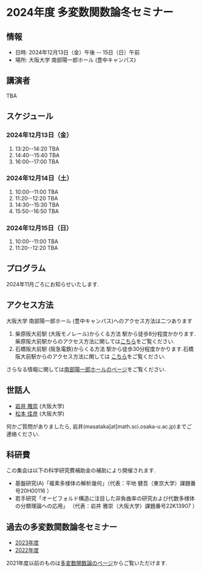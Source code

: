 # 2024年度 多変数関数論冬セミナー

## 情報
- 日時: 2024年12月13日（金）午後 -- 15日（日）午前
- 場所: 大阪大学 南部陽一郎ホール (豊中キャンパス)

## 講演者
TBA



## スケジュール
### 2024年12月13日（金）

1. 13:20--14:20 TBA
2. 14:40--15:40 TBA
3. 16:00--17:00 TBA

### 2024年12月14日（土）
1. 10:00--11:00 TBA
2. 11:20--12:20 TBA
3. 14:30--15:30 TBA
4. 15:50--16:50 TBA

### 2024年12月15日（日）
1. 10:00--11:00 TBA
2. 11:20--12:20 TBA


<!--

## Schedule
### 17th September (Tuesday)

1. 13:00--14:00  **Sho Tanimoto (Nagoya University)** <br>
Campana rational connectedness and weak approximation
2. 14:30--15:30 **Takuzo Okada (Kyushu University)** <br>
Birationally solid Fano 3-fold hypersurfaces
3. 16:00--17:00 **Taro Yoshino (The University of Tokyo)** <br>
Stable rationality of hypersurfaces in Grassmannian varieties

### 18th September (Wednesday)
1. 10:00--11:00 **Akihiro Kanemitsu (Tokyo Metropolitan University)** <br>
Mukai pairs and associated K3 surfaces
2. 11:30--12:30 **Jie Liu (Academy of Mathematics and Systems Science, Chinese
Academy of Sciences (AMSS CAS))** <br>
Symplectic singularities arising from the algebra of symmetric tensors
3. 14:30--15:30 **Juanyong Wang (Academy of Mathematics and Systems Science,
Chinese Academy of Sciences (AMSS CAS))** <br>
An abundance-type result for tangent bundles of smooth Fano varieties
4. 16:00--17:00 **Guolei Zhong (Institute for Basic Science Center for Complex
Geometry (IBS-CCG))** <br>
Projective varieties with almost nef tangent sheaves and its dynamical application

### 19th September (Thursday)
1. 10:00--11:00 **Hirotaka Onuki (The University of Tokyo)** <br>
On the effective generation of direct images of pluricanonical bundles in mixed characteristic
2. 11:30--12:30 **Fuetaro Yobuko (Tokyo University of Science)** <br>
Quasi-F-splitting and positivity in positive characteristic
3. 14:30--15:30 **Hiromu Tanaka (The University of Tokyo)** <br>
Classification of smooth Fano threefolds in positive characteristic
4. 16:00--17:00 **Yuta Takahashi (Chuo University)** <br>
Fano 4-folds with nef tangent bundle in positive characteristic

### 20th September (Friday)
1. 10:00--11:00 **Wahei Hara (Kavli IPMU, The University of Tokyo)** <br>
Rank two weak Fano bundles over Fano threefolds of Picard rank one
2. 11:30--12:30 **Tatsuro Kawakami (Kyoto University)** <br>
Kodaira vanishing for smooth Fano threefolds in positive characteristic
-->

##  プログラム

2024年11月ごろにお知らせいたします. 

<!--
Here is the PDF file of program and abstracts. [Program](https://masataka123.github.io/tangent_anticanonical/material/program_tangent_anticanonical.pdf)
-->

## アクセス方法

大阪大学 南部陽一郎ホール (豊中キャンパス)へのアクセス方法は二つあります

1. 柴原阪大前駅 (大阪モノレール)からくる方法
駅から徒歩8分程度かかります. 柴原阪大前駅からのアクセス方法に関しては[こちら](https://masataka123.github.io/2024scvwinter/material/access_shibahara.pdf)をご覧ください. 
2.  石橋阪大前駅 (阪急電鉄)からくる方法
駅から徒歩30分程度かかります.石橋阪大前駅からのアクセス方法に関しては [こちら](https://masataka123.github.io/2024scvwinter/material/access_ishibashi.pdf)をご覧ください. 


さらなる情報に関しては[南部陽一郎ホールのページ](https://www.sci.osaka-u.ac.jp/ja/nambu-hall/)をご覧ください. 



 
## 世話人

- [岩井 雅崇](https://masataka123.github.io/blog3_e/) (大阪大学)
- [松本 佳彦](http://www4.math.sci.osaka-u.ac.jp/~matsumoto/) (大阪大学)

何かご質問がありましたら, 岩井(masataka[at]math.sci.osaka-u.ac.jp)までご連絡ください.


## 科研費
この集会は以下の科学研究費補助金の補助により開催されます.
-  基盤研究(A)「複素多様体の解析幾何」（代表：平地 健吾（東京大学）課題番号20H00116 ）
-  若手研究「オービフォルド構造に注目した非負曲率の研究および代数多様体の分類理論への応用」 （代表：岩井 雅崇（大阪大学）課題番号22K13907 ）



## 過去の多変数関数論冬セミナー
- [2023年度](https://sites.google.com/view/2023scvwinter)
- [2022年度](https://sites.google.com/view/2022scvwinter)

2021年度以前のものは[多変数関数論のページ](https://sites.google.com/site/scvgroupjapan/)からご覧いただけます. 

<!-- 
- JSPS KAKENHI  22KK0232 Fund for the Promotion of Joint International Research (Fostering Joint International Research (A)) (Koike)
- JSPS KAKENHI 21H00976 Grant-in-Aid for Scientific Research (B) (Matsumura)
- JSPS KAKENHI 22K13903 Grant-in-Aid for Early-Career Scientists (Matsuzawa)


## Other informations
- There is a hotel around Tennoji (天王寺) or Nishinari (西成) where you can stay for around 3,000 yen. However, it is not a  good hotel, so we do not recommend you book it. 

## -- Hodge theory and vanishing theorem --
Science Buildingsへの行き方は二つあります
-Shibahara-handai-mae" Station(monorail)から来る方法. Shibahara-handai-mae" Stationから大阪大学理学部のアクセス方法はこちらです. [](https://www.sci.osaka-u.ac.jp/en/wp-content/uploads/2022/02/Directions-from-Shibahara-handai-mae-Station-to-GSS-Osaka-U_Sep.2020.pdf)
- Ishibashi Station (Hankyu)から来る方法. Ishibashi Station (Hankyu)から大阪大学理学部のアクセス方法はこちらです[](https://www.sci.osaka-u.ac.jp/en/wp-content/uploads/2022/02/Directions-from-Hankyu-Ishibashi-handai-mae-Station-to-GSS-Osaka-U_Sep.2020.pdf)
私はShibahara-handai-mae" Station(monorail)を利用するのをお勧めします. 

理学研究科E棟の地図はこちらです.[](https://www.sci.osaka-u.ac.jp/en/wp-content/uploads/2022/07/Buildings-of-Graduate-School-of-Science.pdf)
404講義室はE棟の4階エレベーターのすぐ近くの部屋です. 


もしわからない場合はこちらも参考にしてください. 

[ガイダンス資料+演習問題集](https://masataka123.github.io/2023_winter_generaltopology/material/0_位相問題集.pdf).
-->

